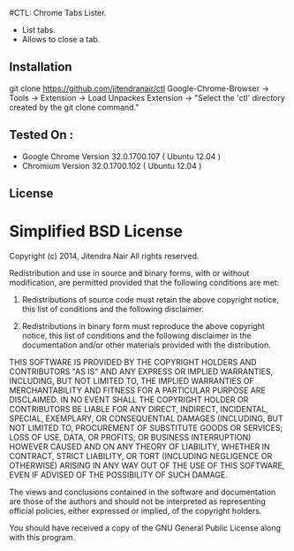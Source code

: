 #CTL:  Chrome Tabs Lister.

- List tabs.
- Allows to close a tab.

## Installation
git clone https://github.com/jitendranair/ctl
Google-Chrome-Browser -> Tools -> Extension -> Load Unpackes Extension -> "Select the 'ctl' directory created by the git clone command." 

## Tested On :
- Google Chrome Version 32.0.1700.107 ( Ubuntu 12.04 )
- Chromium Version 32.0.1700.102 ( Ubuntu 12.04 )  

## License

Simplified BSD License
======================

Copyright (c) 2014, Jitendra Nair
All rights reserved.

Redistribution and use in source and binary forms, with or without modification, are permitted provided that the following conditions are met:

1. Redistributions of source code must retain the above copyright notice, this list of conditions and the following disclaimer.

2. Redistributions in binary form must reproduce the above copyright notice, this list of conditions and the following disclaimer in the documentation and/or other materials provided with the distribution.

THIS SOFTWARE IS PROVIDED BY THE COPYRIGHT HOLDERS AND CONTRIBUTORS "AS IS" AND ANY EXPRESS OR IMPLIED WARRANTIES, INCLUDING, BUT NOT LIMITED TO, THE IMPLIED WARRANTIES OF MERCHANTABILITY AND FITNESS FOR A PARTICULAR PURPOSE ARE DISCLAIMED. IN NO EVENT SHALL THE COPYRIGHT HOLDER OR CONTRIBUTORS BE LIABLE FOR ANY DIRECT, INDIRECT, INCIDENTAL, SPECIAL, EXEMPLARY, OR CONSEQUENTIAL DAMAGES (INCLUDING, BUT NOT LIMITED TO, PROCUREMENT OF SUBSTITUTE GOODS OR SERVICES; LOSS OF USE, DATA, OR PROFITS; OR BUSINESS INTERRUPTION) HOWEVER CAUSED AND ON ANY THEORY OF LIABILITY, WHETHER IN CONTRACT, STRICT LIABILITY, OR TORT (INCLUDING NEGLIGENCE OR OTHERWISE) ARISING IN ANY WAY OUT OF THE USE OF THIS SOFTWARE, EVEN IF ADVISED OF THE POSSIBILITY OF SUCH DAMAGE.

The views and conclusions contained in the software and documentation are those of the authors and should not be interpreted as representing official policies, either expressed or implied, of the copyright holders.

You should have received a copy of the GNU General Public License along with this program.


 

 
